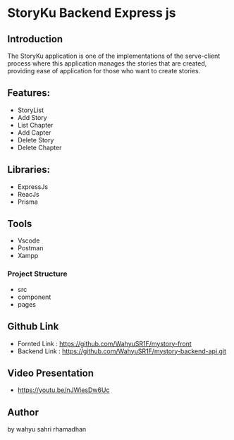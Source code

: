 # StoryKu Backend Express js

## Introduction

The StoryKu application is one of the implementations of the serve-client process where this application manages the stories that are created, providing ease of application for those who want to create stories.


## Features:

- StoryList
- Add Story
- List Chapter
- Add Capter
- Delete Story
- Delete Chapter

## Libraries:
- ExpressJs
- ReacJs
- Prisma
## Tools
- Vscode
- Postman
- Xampp
### Project Structure
- src
- component
- pages

## Github Link

- Fornted Link : https://github.com/WahyuSR1F/mystory-front
- Backend Link : https://github.com/WahyuSR1F/mystory-backend-api.git

## Video Presentation
- https://youtu.be/nJWiesDw6Uc

## Author 
by wahyu sahri rhamadhan

